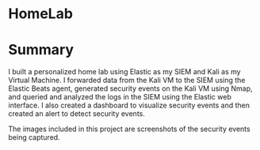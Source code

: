 # HomeLab
# Summary

I built a personalized home lab using Elastic as my SIEM and Kali as my Virtual Machine. I forwarded data from the Kali VM to the SIEM using the Elastic Beats agent, generated security events on the Kali VM using Nmap, and queried and analyzed the logs in the SIEM using the Elastic web interface. I also created a dashboard to visualize security events and then created an alert to detect security events.

The images included in this project are screenshots of the security events being captured.
